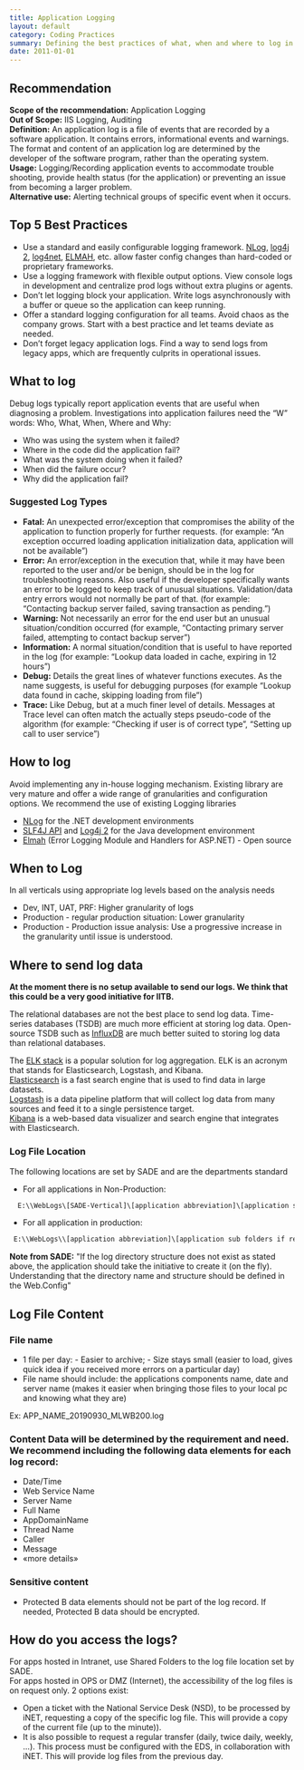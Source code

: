 ```yaml
---
title: Application Logging
layout: default
category: Coding Practices
summary: Defining the best practices of what, when and where to log in an application.
date: 2011-01-01
---
```


## Recommendation

**Scope of the recommendation:** Application Logging  
**Out of Scope:** IIS Logging, Auditing  
**Definition:** An application log is a file of events that are recorded by a software application. It contains errors, informational events and warnings. The format and content of an application log are determined by the developer of the software program, rather than the operating system.  
**Usage:** Logging/Recording application events to accommodate trouble shooting, provide health status (for the application) or preventing an issue from becoming a larger problem.  
**Alternative use:** Alerting technical groups of specific event when it occurs.  

## Top 5 Best Practices

* Use a standard and easily configurable logging framework.
[NLog](https://nlog-project.org/), [log4j 2](https://logging.apache.org/log4j/2.x/), [log4net](https://logging.apache.org/log4net/), [ELMAH](https://elmah.github.io/),  etc. allow faster config changes than hard-coded or proprietary frameworks.
* Use a logging framework with flexible output options.
View console logs in development and centralize prod logs without extra plugins or agents.
* Don’t let logging block your application.
Write logs asynchronously with a buffer or queue so the application can keep running.
* Offer a standard logging configuration for all teams.
Avoid chaos as the company grows. Start with a best practice and let teams deviate as needed.
* Don’t forget legacy application logs.
Find a way to send logs from legacy apps, which are frequently culprits in operational issues.

## What to log

Debug logs typically report application events that are useful when diagnosing a problem. Investigations into application failures need the “W” words: Who, What, When, Where and Why:

* Who was using the system when it failed?
* Where in the code did the application fail?
* What was the system doing when it failed?
* When did the failure occur?
* Why did the application fail?

### Suggested Log Types

* **Fatal:** An unexpected error/exception that compromises the ability of the application to function properly for further requests. (for example: “An exception occurred loading application initialization data, application will not be available”)
* **Error:** An error/exception in the execution that, while it may have been reported to the user and/or be benign, should be in the log for troubleshooting reasons. Also useful if the developer specifically wants an error to be logged to keep track of unusual situations. Validation/data entry errors would not normally be part of that. (for example: “Contacting backup server failed, saving transaction as pending.”)
* **Warning:** Not necessarily an error for the end user but an unusual situation/condition occurred (for example, “Contacting primary server failed, attempting to contact backup server”)
* **Information:** A normal situation/condition that is useful to have reported in the log (for example: “Lookup data loaded in cache, expiring in 12 hours”)
* **Debug:** Details the great lines of whatever functions executes. As the name suggests, is useful for debugging purposes (for example “Lookup data found in cache, skipping loading from file”)
* **Trace:** Like Debug, but at a much finer level of details. Messages at Trace level can often match the actually steps pseudo-code of the algorithm (for example: “Checking if user is of correct type”, “Setting up call to user service”)

## How to log

Avoid implementing any in-house logging mechanism. Existing library are very mature and offer a wide range of granularities and configuration options. We recommend the use of existing Logging libraries

* [NLog](https://nlog-project.org/) for the .NET development environments
* [SLF4J API](http://www.slf4j.org/) and [Log4j 2](https://logging.apache.org/log4j/2.x/) for the Java development environment
* [Elmah](https://elmah.github.io/) (Error Logging Module and Handlers for ASP.NET) - Open source

## When to Log

In all verticals using appropriate log levels based on the analysis needs

* Dev, INT, UAT, PRF: Higher granularity of logs
* Production - regular production situation: Lower granularity
* Production - Production issue analysis: Use a progressive increase in the granularity until issue is understood.

## Where to send log data

**At the moment there is no setup available to send our logs. We think that this could be a very good initiative for IITB.**

The relational databases are not the best place to send log data. Time-series databases (TSDB) are much more efficient at storing log data. Open-source TSDB such as [InfluxDB](https://www.influxdata.com/) are much better suited to storing log data than relational databases.

The [ELK stack](https://www.elastic.co/products) is a popular solution for log aggregation. ELK is an acronym that stands for Elasticsearch, Logstash, and Kibana.  
[Elasticsearch](https://www.elastic.co/products/elasticsearch) is a fast search engine that is used to find data in large datasets.  
[Logstash](https://www.elastic.co/products/logstash) is a data pipeline platform that will collect log data from many sources and feed it to a single persistence target.  
[Kibana](https://www.elastic.co/products/kibana) is a web-based data visualizer and search engine that integrates with Elasticsearch.  

### Log File Location

The following locations are set by SADE and are the departments standard

* For all applications in Non-Production:

```cmd
  E:\\WebLogs\[SADE-Vertical]\[application abbreviation]\[application sub folders if required]
```

* For all application in production:

```cmd
 E:\\WebLogs\\[application abbreviation]\[application sub folders if required]
```

**Note from SADE:** "If the log directory structure does not exist as stated above, the application should take the initiative to create it (on the fly). Understanding that the directory name and structure should be defined in the Web.Config"

## Log File Content

### File name

* 1 file per day: - Easier to archive; - Size stays small (easier to load, gives quick idea if you received more errors on a particular day)
* File name should include: the applications components name, date and server name (makes it easier when bringing those files to your local pc and knowing what they are)

Ex: APP_NAME_20190930_MLWB200.log

### Content Data will be determined by the requirement and need. We recommend including the following data elements for each log record:

* Date/Time
* Web Service Name
* Server Name
* Full Name
* AppDomainName
* Thread Name
* Caller
* Message
* «more details»

### Sensitive content

* Protected B data elements should not be part of the log record. If needed, Protected B data should be encrypted.

## How do you access the logs?

For apps hosted in Intranet, use Shared Folders to the log file location set by SADE.  
For apps hosted in OPS or DMZ (Internet), the accessibility of the log files is on request only. 2 options exist:  

* Open a ticket with the National Service Desk (NSD), to be processed by iNET, requesting a copy of the specific log file. This will provide a copy of the current file (up to the minute)).
* It is also possible to request a regular transfer (daily, twice daily, weekly, ...). This process must be configured with the EDS, in collaboration with iNET. This will provide log files from the previous day.
